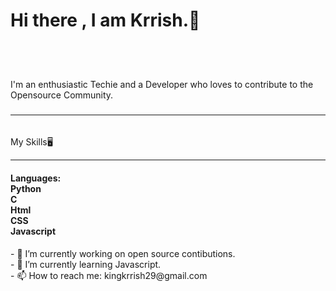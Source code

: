 <h1>Hi there , I am <style="colour:Blue">Krrish.🙌</h1>
  <h5><br></h5>
  <br>
  I'm an enthusiastic Techie and a Developer who loves to contribute to the Opensource Community.
  <h3><hr></h3><br>
  My Skills🖥️
  <hr>
  <h4>Languages:<br>
    Python <br>
    C <br>
    Html <br>
    CSS <br>
    Javascript <br>
  </h4>
</h1>
- 🔭 I’m currently working on open source contibutions. <br>
- 🌱 I’m currently learning Javascript.<br>
- 📫 How to reach me: kingkrrish29@gmail.com<br>
